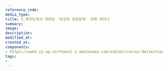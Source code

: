 ```yaml
---
reference_code:
media_type:
title: 5_제주도에서 개최된 '여성과 관광문화' 국제 세미나
summary:
image:
description:
modified_at:
created_at:
components:
- https://wwm3.s3.ap-northeast-2.amazonaws.com/exhibition/ex-04/section-01-right/5_제주도에서+개최된+'여성과+관광문화'+국제+세미나.jpg
tags:
-
---
```

